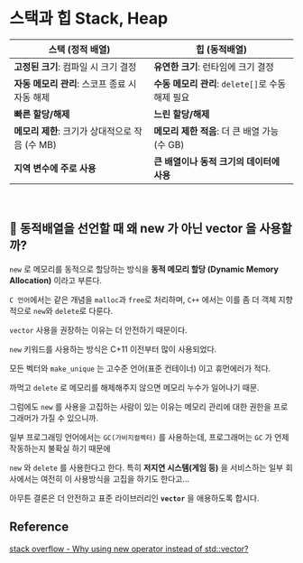 # 스택과 힙 Stack, Heap


|스택 (정적 배열)|힙 (동적배열)|
|-------------------------------------|----------------------------------|
| **고정된 크기**: 컴파일 시 크기 결정 | **유연한 크기**: 런타임에 크기 결정 |
| **자동 메모리 관리**: 스코프 종료 시 자동 해제 | **수동 메모리 관리**: `delete[]`로 수동 해제 필요 |
| **빠른 할당/해제**| **느린 할당/해제** |
| **메모리 제한**: 크기가 상대적으로 작음 (수 MB) | **메모리 제한 적음**: 더 큰 배열 가능 (수 GB) |
| **지역 변수에 주로 사용**| **큰 배열이나 동적 크기의 데이터에 사용** |


</br>

## 🤔 동적배열을 선언할 때 왜 new 가 아닌 vector 을 사용할까?

`new` 로 메모리를 동적으로 할당하는 방식을 **동적 메모리 할당 (Dynamic Memory Allocation)** 이라고 부른다.

`C 언어`에서는 같은 개념을 `malloc`과 `free`로 처리하며, `C++` 에서는 이를 좀 더 객체 지향적으로 `new`와 `delete`로 다룬다.

`vector` 사용을 권장하는 이유는 더 안전하기 때문이다.

`new` 키워드를 사용하는 방식은 C+11 이전부터 많이 사용되었다.

모든 벡터와 `make_unique` 는 고수준 언어(표준 컨테이너) 이고 휴먼에러가 적다.

까먹고 `delete` 로 메모리를 해제해주지 않으면 메모리 누수가 일어나기 때문.

그럼에도 `new` 를 사용을 고집하는 사람이 있는 이유는 메모리 관리에 대한 권한을 프로그래머가 가질 수 있으니까.

일부 프로그래밍 언어에서는 `GC(가비지컬렉터)` 를 사용하는데, 프로그래머는 `GC` 가 언제 작동하는지 불확실 하기 때문에

`new` 와 `delete` 를 사용한다고 한다. 특히 **저지연 시스템(게임 등)** 을 서비스하는 일부 회사에서는 여전히 이 사용방식을 고집을 하기도 한다고...

아무튼 결론은 더 안전하고 표준 라이브러리인 **`vector`** 을 애용하도록 합시다.

## Reference
[stack overflow - Why using new operator instead of std::vector?](https://stackoverflow.com/questions/39390445/why-using-new-operator-instead-of-stdvector)